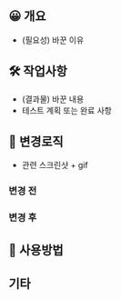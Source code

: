 ## 😀 개요
 - (필요성) 바꾼 이유


## 🛠️ 작업사항
 - (결과물) 바꾼 내용
 - 테스트 계획 또는 완료 사항

## 🧩 변경로직
 - 관련 스크린샷 + gif

### 변경 전
### 변경 후


## 🤔 사용방법

## 기타
